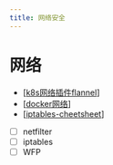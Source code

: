 ```yaml
---
title: 网络安全
---
```


# 网络

- [[k8s网络插件flannel]]
- [[docker网络]]
- [[iptables-cheetsheet]]
- [ ] netfilter
- [ ] iptables
- [ ] WFP

[//begin]: # "Autogenerated link references for markdown compatibility"
[k8s网络插件flannel]: ./../%E5%B7%A5%E5%85%B7/k8s/k8s%E7%BD%91%E7%BB%9C%E6%8F%92%E4%BB%B6flannel.md "k8s网络插件flannel"
[docker网络]: ./../%E5%B7%A5%E5%85%B7/docker/docker%E7%BD%91%E7%BB%9C.md "docker网络"
[iptables-cheetsheet]: ../../../en/docs/cheetsheets/iptables-cheetsheet.md "iptables-cheetsheet"
[//end]: # "Autogenerated link references"
